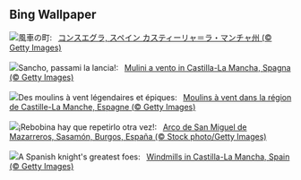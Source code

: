 ## Bing Wallpaper
![](https://www.bing.com/th?id=OHR.FiveWinds_JA-JP4074287650_UHD.jpg&w=1000)風車の町:&nbsp;&ensp;[コンスエグラ, スペイン カスティーリャ＝ラ・マンチャ州 (© Getty Images)](https://www.bing.com/th?id=OHR.FiveWinds_JA-JP4074287650_UHD.jpg)
<br><br/>
![](https://www.bing.com/th?id=OHR.FiveWinds_IT-IT3588998900_UHD.jpg&w=1000)Sancho, passami la lancia!:&nbsp;&ensp;[Mulini a vento in Castilla-La Mancha, Spagna (© Getty Images)](https://www.bing.com/th?id=OHR.FiveWinds_IT-IT3588998900_UHD.jpg)
<br><br/>
![](https://www.bing.com/th?id=OHR.FiveWinds_FR-FR7441990953_UHD.jpg&w=1000)Des moulins à vent légendaires et épiques:&nbsp;&ensp;[Moulins à vent dans la région de Castille-La Manche, Espagne (© Getty Images)](https://www.bing.com/th?id=OHR.FiveWinds_FR-FR7441990953_UHD.jpg)
<br><br/>
![](https://www.bing.com/th?id=OHR.EclipseLunar_ES-ES8609710633_UHD.jpg&w=1000)¡Rebobina hay que repetirlo otra vez!:&nbsp;&ensp;[Arco de San Miguel de Mazarreros, Sasamón, Burgos, España (© Stock photo/Getty Images)](https://www.bing.com/th?id=OHR.EclipseLunar_ES-ES8609710633_UHD.jpg)
<br><br/>
![](https://www.bing.com/th?id=OHR.FiveWinds_EN-GB7573327374_UHD.jpg&w=1000)A Spanish knight's greatest foes:&nbsp;&ensp;[Windmills in Castilla-La Mancha, Spain (© Getty Images)](https://www.bing.com/th?id=OHR.FiveWinds_EN-GB7573327374_UHD.jpg)
<br><br/>
